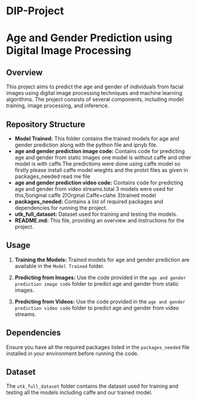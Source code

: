 # DIP-Project


# Age and Gender Prediction using Digital Image Processing

## Overview

This project aims to predict the age and gender of individuals from facial images using digital image processing techniques and machine learning algorithms. The project consists of several components, including model training, image processing, and inference.

## Repository Structure

- **Model Trained:** This folder contains the trained models for age and gender prediction along with the python file and ipnyb file.
- **age and gender prediction image code:** Contains code for predicting age and gender from static images one model is without caffe and other model is with caffe.The predictions were done using caffe model so firstly please install caffe model wieghts and the protxt files as given in packages_needed read me file
- **age and gender prediction video code:** Contains code for predicting age and gender from video streams.total 3 models were used for this,1)original caffe 2)Orginal Caffe+clahe 3)trained model
- **packages_needed:** Contains a list of required packages and dependencies for running the project.
- **utk_full_dataset:** Dataset used for training and testing the models.
- **README.md:** This file, providing an overview and instructions for the project.

## Usage

1. **Training the Models:** Trained models for age and gender prediction are available in the `Model Trained` folder. 

2. **Predicting from Images:** Use the code provided in the `age and gender prediction image code` folder to predict age and gender from static images.

3. **Predicting from Videos:** Use the code provided in the `age and gender prediction video code` folder to predict age and gender from video streams.



## Dependencies

Ensure you have all the required packages listed in the `packages_needed` file installed in your environment before running the code.

## Dataset

The `utk_full_dataset` folder contains the dataset used for training and testing all the models including caffe and our trained model. 


